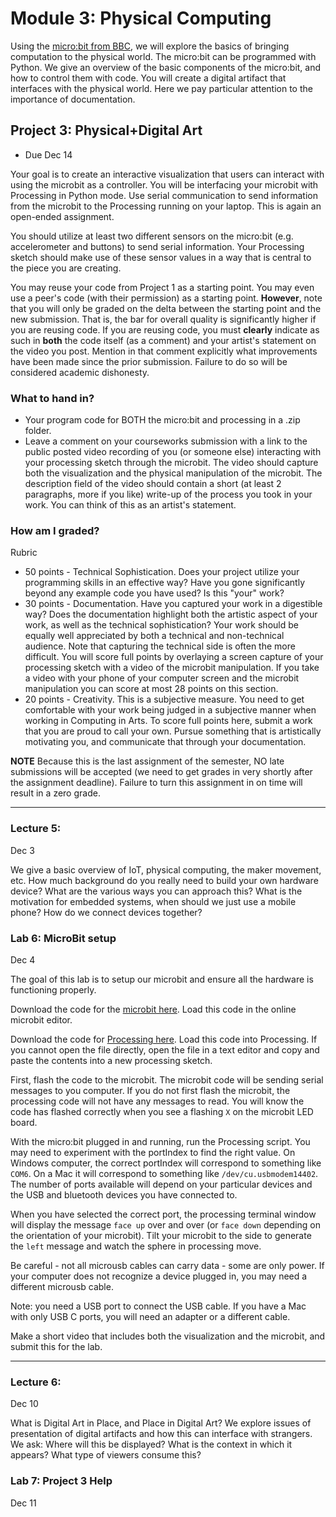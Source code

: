 # Module 3: Physical Computing

Using the [micro:bit from BBC](https://microbit.org/), we will explore the basics of bringing computation to the physical world.
The micro:bit can be programmed with Python. 
We give an overview of the basic components of the micro:bit, and how to control them with code.
You will create a digital artifact that interfaces with the physical world.
Here we pay particular attention to the importance of documentation.

<a name="project3"></a>

## Project 3: Physical+Digital Art

- Due Dec 14

Your goal is to create an interactive visualization that users can interact with using the microbit as a controller.
You will be interfacing your microbit with Processing in Python mode.
Use serial communication to send information from the microbit to the Processing running on your laptop.
This is again an open-ended assignment.

You should utilize at least two different sensors on the micro:bit (e.g. accelerometer and buttons) to send serial information.
Your Processing sketch should make use of these sensor values in a way that is central to the piece you are creating.

You may reuse your code from Project 1 as a starting point.
You may even use a peer's code (with their permission) as a starting point.
**However**, note that you will only be graded on the delta between the starting point and the new submission.
That is, the bar for overall quality is significantly higher if you are reusing code.
If you are reusing code, you must **clearly** indicate as such in **both** the code itself (as a comment) and your artist's statement on the video you post.
Mention in that comment explicitly what improvements have been made since the prior submission.
Failure to do so will be considered academic dishonesty.

### What to hand in?

- Your program code for BOTH the micro:bit and processing in a .zip folder.
- Leave a comment on your courseworks submission with a link to the public posted video recording of you (or someone else) interacting with your processing sketch through the microbit. The video should capture both the visualization and the physical manipulation of the microbit.  The description field of the video should contain a short (at least 2 paragraphs, more if you like) write-up of the process you took in your work. You can think of this as an artist's statement. 

### How am I graded?

Rubric

- 50 points - Technical Sophistication. Does your project utilize your programming skills in an effective way? Have you gone significantly beyond any example code you have used? Is this "your" work?
- 30 points - Documentation. Have you captured your work in a digestible way? Does the documentation highlight both the artistic aspect of your work, as well as the technical sophistication? Your work should be equally well appreciated by both a technical and non-technical audience. Note that capturing the technical side is often the more difficult.
You will score full points by overlaying a screen capture of your processing sketch with a video of the microbit manipulation. If you take a video with your phone of your computer screen and the microbit manipulation you can score at most 28 points on this section.
- 20 points - Creativity. This is a subjective measure. You need to get comfortable with your work being judged in a subjective manner when working in Computing in Arts. To score full points here, submit a work that you are proud to call your own. Pursue something that is artistically motivating you, and communicate that through your documentation.

**NOTE** Because this is the last assignment of the semester, NO late submissions will be accepted (we need to get grades in very shortly after the assignment deadline). Failure to turn this assignment in on time will result in a zero grade.

<hr>

### Lecture 5: 
Dec 3

We give a basic overview of IoT, physical computing, the maker movement, etc.
How much background do you really need to build your own hardware device?
What are the various ways you can approach this?
What is the motivation for embedded systems, when should we just use a mobile phone?
How do we connect devices together?


<a name="lab3"></a>

### Lab 6: MicroBit setup

Dec 4

The goal of this lab is to setup our microbit and ensure all the hardware is functioning properly.

Download the code for the [microbit here](template/microbitSend.py).
Load this code in the online microbit editor.

Download the code for [Processing here](template/microbitRead.pyde).
Load this code into Processing.
If you cannot open the file directly, open the file in a text editor and copy and paste the contents into a new processing sketch.

First, flash the code to the microbit.
The microbit code will be sending serial messages to you computer.
If you do not first flash the microbit, the processing code will not have any messages to read.
You will know the code has flashed correctly when you see a flashing ```X``` on the microbit LED board.

With the micro:bit plugged in and running, run the Processing script.
You may need to experiment with the portIndex to find the right value.
On Windows computer, the correct portIndex will correspond to something like ```COM6```.
On a Mac it will correspond to something like ```/dev/cu.usbmodem14402```.
The number of ports available will depend on your particular devices and the USB and bluetooth devices you have connected to.

When you have selected the correct port, the processing terminal window will display the message ```face up``` over and over (or ```face down``` depending on the orientation of your microbit).
Tilt your microbit to the side to generate the ```left``` message and watch the sphere in processing move.

Be careful - not all microusb cables can carry data - some are only power.
If your computer does not recognize a device plugged in, you may need a different microusb cable.

Note: you need a USB port to connect the USB cable. If you have a Mac with only USB C ports, you will need an adapter or a different cable.

Make a short video that includes both the visualization and the microbit, and submit this for the lab.


<hr>


### Lecture 6: 

Dec 10

What is Digital Art in Place, and Place in Digital Art?
We explore issues of presentation of digital artifacts and how this can interface with strangers.
We ask: Where will this be displayed? What is the context in which it appears? What type of viewers consume this?

### Lab 7: Project 3 Help

Dec 11
